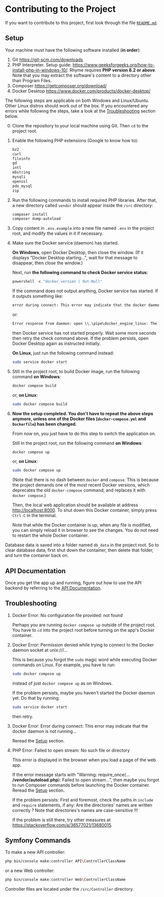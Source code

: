 # Contributing to the Project

If you want to contribute to this project, first look through the file
[`README.md`](../README.md).

## Setup

Your machine must have the following software installed (**in order**):

1. Git <https://git-scm.com/downloads>
2. PHP Interpreter. Setup guide:
   <https://www.geeksforgeeks.org/how-to-install-php-in-windows-10/>.
   Rhyme requires **PHP version 8.2 or above**.
   Note that you may extract the software's content to a directory other
   than Program Files.
3. Composer <https://getcomposer.org/download/>
4. Docker Desktop <https://www.docker.com/products/docker-desktop/>

The following steps are applicable on both Windows and Linux/Ubuntu. Other
Linux distros should work out of the box. If you encountered any errors
while following the steps, take a look at the [Troubleshooting](#troubleshooting)
section below.

0. Clone the repository to your local machine using Git. Then `cd` to
   the project root.

1. Enable the following PHP extensions (Google to know how to):

   ```txt
   bz2
   curl
   fileinfo
   gd
   intl
   mbstring
   mysqli
   openssl
   pdo_mysql
   zip
   ```

2. Run the following commands to install required PHP libraries.
   After that, a new directory called `vendor` should appear inside
   the `/src` directory:

   ```sh
   composer install
   composer dump-autoload
   ```

3. Copy content in `.env.example` into a new file named `.env` in the
   project root, and modify the values in it if necessary.

4. Make sure the Docker service (daemon) has started.

   **On Windows**, open Docker Desktop, then close the window. (If it
   displays "Docker Desktop starting...", wait for that message to
   disappear, then close the window.)

   Next, run **the following command to check Docker service status**:

   ```powershell
   powershell -c "docker version | Out-Null"
   ```

   If the command does not output anything, Docker service has started.
   If it outputs something like:

   ```txt
   error during connect: This error may indicate that the docker daemon is not running.: Get ...
   ```

   or:

   ```txt
   Error response from daemon: open \\.\pipe\docker_engine_linux: The system cannot find the file specified.
   ```

   then Docker service has not started properly. Wait some more seconds
   then retry the check command above. If the problem persists, open
   Docker Desktop again as instructed initially.

    **On Linux**, just run the following command instead:

    ```sh
    sudo service docker start
    ```

5. Still in the project root, to build Docker image, run the following
   command **on Windows**:

   ```powershell
   docker compose build
   ```

   or, **on Linux**:

   ```sh
   sudo docker compose build
   ```

6. **Now the setup completed. You don't have to repeat the above steps**
   **anymore, unless one of the Docker files (`docker-compose.yml` and**
   **`Dockerfile`) has been changed.**

   From now on, you just have to do this step to switch the application on.

   Still in the project root, run the following command **on Windows**:

   ```powershell
   docker compose up
   ```

   or, **on Linux**:

   ```sh
   sudo docker compose up
   ```

   (Note that there is no dash between `docker` and `compose`. This is
   because the project demands one of the most recent Docker versions,
   which deprecates the old `docker-compose` command, and replaces it
   with `docker compose`.)

   Then, the local web application should be available at address
   <http://localhost:8000>. To shut down this Docker container,
   simply press `Ctrl-C` in the terminal.

   Note that while the Docker container is up, when any file is
   modified, you can simply reload it in browser to see the changes.
   You do not need to restart the whole Docker container.

Database data is saved into a folder named `db_data` in the project root.
So to clear database data, first shut down the container, then delete that
folder, and turn the container back on.

## API Documentation

Once you get the app up and running, figure out how to use the
API backend by referring to the [API Documentation](./API.md).

## Troubleshooting

1. Docker Error: No configuration file provided: not found

   Perhaps you are running `docker compose up` outside of the project root.
   You have to `cd` into the project root before turning on the app's Docker
   container.

2. Docker Error: Permission denied while trying to connect to the Docker
   daemon socket at unix:///...

   This is because you forgot the `sudo` magic word while executing Docker
   commands on Linux. For example, you have to run:

   ```sh
   sudo docker compose up
   ```

   instead of just `docker compose up` as on Windows.

   If the problem persists, maybe you haven't started the Docker daemon yet.
   Do that by running:

   ```sh
   sudo service docker start
   ```

   then retry.

3. Docker Error: Error during connect: This error may indicate that the docker daemon is not running...

   Reread the [Setup](#setup) section.

4. PHP Error: Failed to open stream: No such file or directory

   This error is displayed in the browser when you load a page of the web app.

   If the error message starts with "Warning: require_once(...
   **/vendor/autoload.php**): Failed to open stream...",
   then maybe you forgot to run Composer commands before launching the Docker
   container. Reread the [Setup](#setup) section.

   If the problem persists: First and foremost, check the paths in `include`
   and `require` statements, if any: Are the directories' names are written
   correctly ? Note that directories's names are case-sensitive !!!

   If the problem is still there, try other measures at
   <https://stackoverflow.com/a/36577021/13680015>.

## Symfony Commands

To make a new API controller:

```sh
php bin/console make:controller API\ControllerClassName
```

or a new Web controller:

```sh
php bin/console make:controller Web\ControllerClassName
```

Controller files are located under the `/src/Controller`
directory.
